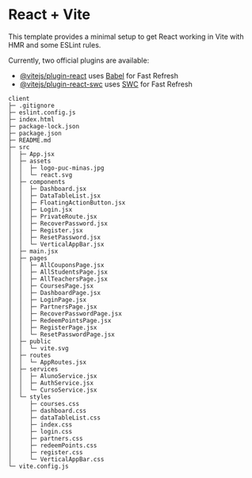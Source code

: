 # React + Vite

This template provides a minimal setup to get React working in Vite with HMR and some ESLint rules.

Currently, two official plugins are available:

- [@vitejs/plugin-react](https://github.com/vitejs/vite-plugin-react/blob/main/packages/plugin-react/README.md) uses [Babel](https://babeljs.io/) for Fast Refresh
- [@vitejs/plugin-react-swc](https://github.com/vitejs/vite-plugin-react-swc) uses [SWC](https://swc.rs/) for Fast Refresh

```
client
├─ .gitignore
├─ eslint.config.js
├─ index.html
├─ package-lock.json
├─ package.json
├─ README.md
├─ src
│  ├─ App.jsx
│  ├─ assets
│  │  ├─ logo-puc-minas.jpg
│  │  └─ react.svg
│  ├─ components
│  │  ├─ Dashboard.jsx
│  │  ├─ DataTableList.jsx
│  │  ├─ FloatingActionButton.jsx
│  │  ├─ Login.jsx
│  │  ├─ PrivateRoute.jsx
│  │  ├─ RecoverPassword.jsx
│  │  ├─ Register.jsx
│  │  ├─ ResetPassword.jsx
│  │  └─ VerticalAppBar.jsx
│  ├─ main.jsx
│  ├─ pages
│  │  ├─ AllCouponsPage.jsx
│  │  ├─ AllStudentsPage.jsx
│  │  ├─ AllTeachersPage.jsx
│  │  ├─ CoursesPage.jsx
│  │  ├─ DashboardPage.jsx
│  │  ├─ LoginPage.jsx
│  │  ├─ PartnersPage.jsx
│  │  ├─ RecoverPasswordPage.jsx
│  │  ├─ RedeemPointsPage.jsx
│  │  ├─ RegisterPage.jsx
│  │  └─ ResetPasswordPage.jsx
│  ├─ public
│  │  └─ vite.svg
│  ├─ routes
│  │  └─ AppRoutes.jsx
│  ├─ services
│  │  ├─ AlunoService.jsx
│  │  ├─ AuthService.jsx
│  │  └─ CursoService.jsx
│  └─ styles
│     ├─ courses.css
│     ├─ dashboard.css
│     ├─ dataTableList.css
│     ├─ index.css
│     ├─ login.css
│     ├─ partners.css
│     ├─ redeemPoints.css
│     ├─ register.css
│     └─ VerticalAppBar.css
└─ vite.config.js

```
